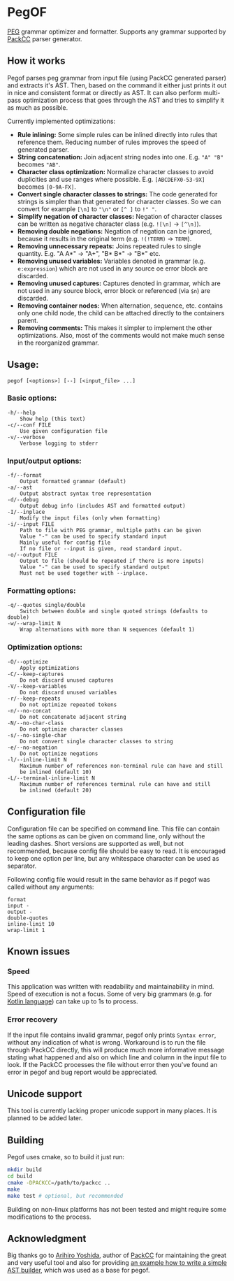 # PegOF

[PEG](https://en.wikipedia.org/wiki/Parsing_expression_grammar) grammar optimizer and formatter.
Supports any grammar supported by [PackCC](https://github.com/arithy/packcc) parser generator.

## How it works

Pegof parses peg grammar from input file (using PackCC generated parser) and extracts it's AST.
Then, based on the command it either just prints it out in nice and consistent format or directly as AST.
It can also perform multi-pass optimization process that goes through the AST and tries to simplify it
as much as possible.

Currently implemented optimizations:
 - **Rule inlining:** Some simple rules can be inlined directly into rules that reference them. Reducing number of rules improves the speed of generated parser.
 - **String concatenation:** Join adjacent string nodes into one. E.g. `"A" "B"` becomes `"AB"`.
 - **Character class optimization:** Normalize character classes to avoid duplicities and use ranges where possible. E.g. `[ABCDEFX0-53-9X]` becomes `[0-9A-FX]`.
 - **Convert single character classes to strings:** The code generated for strings is simpler than that generated for character classes. So we can convert for example `[\n]` to `"\n"` or `[^ ]` to `!" "`.
 - **Simplify negation of character classes:** Negation of character classes can be written as negative character class (e.g. `![\n]` -> `[^\n]`).
 - **Removing double negations:** Negation of negation can be ignored, because it results in the original term (e.g. `!(!TERM)` -> `TERM`).
 - **Removing unnecessary repeats:** Joins repeated rules to single quantity. E.g. "A A*" -> "A+", "B* B*" -> "B*" etc.
 - **Removing unused variables:** Variables denoted in grammar (e.g. `e:expression`) which are not used in any source oe error block are discarded.
 - **Removing unused captures:** Captures denoted in grammar, which are not used in any source block, error block or referenced (via `$n`) are discarded.
 - **Removing container nodes:** When alternation, sequence, etc. contains only one child node, the child can be attached directly to the containers parent.
 - **Removing comments:** This makes it simpler to implement the other optimizations. Also, most of the comments would not make much sense in the reorganized grammar.

## Usage:
    pegof [<options>] [--] [<input_file> ...]

### Basic options:
    -h/--help
        Show help (this text)
    -c/--conf FILE
        Use given configuration file
    -v/--verbose
        Verbose logging to stderr

### Input/output options:
    -f/--format
        Output formatted grammar (default)
    -a/--ast
        Output abstract syntax tree representation
    -d/--debug
        Output debug info (includes AST and formatted output)
    -I/--inplace
        Modify the input files (only when formatting)
    -i/--input FILE
        Path to file with PEG grammar, multiple paths can be given
        Value "-" can be used to specify standard input
        Mainly useful for config file
        If no file or --input is given, read standard input.
    -o/--output FILE
        Output to file (should be repeated if there is more inputs)
        Value "-" can be used to specify standard output
        Must not be used together with --inplace.

### Formatting options:
    -q/--quotes single/double
        Switch between double and single quoted strings (defaults to double)
    -w/--wrap-limit N
        Wrap alternations with more than N sequences (default 1)

### Optimization options:
    -O/--optimize
        Apply optimizations
    -C/--keep-captures
        Do not discard unused captures
    -V/--keep-variables
        Do not discard unused variables
    -r/--keep-repeats
        Do not optimize repeated tokens
    -n/--no-concat
        Do not concatenate adjacent string
    -N/--no-char-class
        Do not optimize character classes
    -s/--no-single-char
        Do not convert single character classes to string
    -e/--no-negation
        Do not optimize negations
    -l/--inline-limit N
        Maximum number of references non-terminal rule can have and still
        be inlined (default 10)
    -L/--terminal-inline-limit N
        Maximum number of references terminal rule can have and still
        be inlined (default 20)

## Configuration file

Configuration file can be specified on command line. This file can contain the same options as can be given
on command line, only without the leading dashes. Short versions are supported as well, but not recommended,
because config file should be easy to read. It is encouraged to keep one option per line, but any whitespace
character can be used as separator.

Following config file would result in the same behavior as if pegof was called without any arguments:
```
format
input -
output -
double-quotes
inline-limit 10
wrap-limit 1
```

## Known issues

### Speed

This application was written with readability and maintainability in mind. Speed of execution is not a focus.
Some of very big grammars (e.g. for [Kotlin language](https://github.com/universal-ctags/ctags/blob/master/peg/kotlin.peg))
can take up to 1s to process.

### Error recovery

If the input file contains invalid grammar, pegof only prints `Syntax error`, without any indication of what is wrong.
Workaround is to run the file through PackCC directly, this will produce much more informative message stating what
happened and also on which line and column in the input file to look. If the PackCC processes the file without error
then you've found an error in pegof and bug report would be appreciated.

## Unicode support

This tool is currently lacking proper unicode support in many places. It is planned to be added later.

## Building

Pegof uses cmake, so to build it just run:

```sh
mkdir build
cd build
cmake -DPACKCC=/path/to/packcc ..
make
make test # optional, but recommended
```

Building on non-linux platforms has not been tested and might require some modifications to the process.

## Acknowledgment

Big thanks go to [Arihiro Yoshida](https://github.com/arithy), author of [PackCC](https://github.com/arithy/packcc)
for maintaining the great and very useful tool and also for providing
[an example how to write a simple AST builder](https://github.com/arithy/packcc/tree/master/examples/ast-tinyc),
which was used as a base for pegof.
